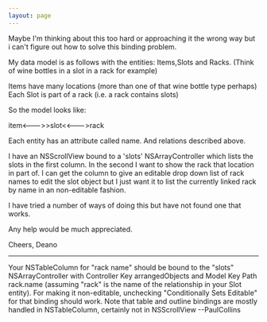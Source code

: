 ```yaml
---
layout: page
---
```




Maybe I'm thinking about this too hard or approaching it the wrong way but i can't figure out how to solve this binding problem.

My data model is as follows with the entities: Items,Slots and Racks. (Think of wine bottles in a slot in a rack for example)

Items have many locations (more than one of that wine bottle type perhaps)
Each Slot is part of a rack (i.e. a rack contains slots)

So the model looks like:

item<--->>slot<<--->rack

Each entity has an attribute called name. And relations described above.

I have an NSScrollView bound to a 'slots' NSArrayController which lists the slots in the first column. In the second I want to show the rack that location in part of. I can get the column to give an editable drop down list of rack names to edit the slot object but I just want it to list the currently linked rack by name in an non-editable fashion. 

I have tried a number of ways of doing this but have not found one that works. 

Any help would be much appreciated. 

Cheers, Deano

----

Your NSTableColumn for "rack name" should be bound to the "slots" NSArrayController with Controller Key arrangedObjects and Model Key Path rack.name  (assuming "rack" is the name of the relationship in your Slot entity).  For making it non-editable, unchecking "Conditionally Sets Editable" for that binding should work. 
Note that table and outline bindings are mostly handled in NSTableColumn, certainly not in NSScrollView --PaulCollins
